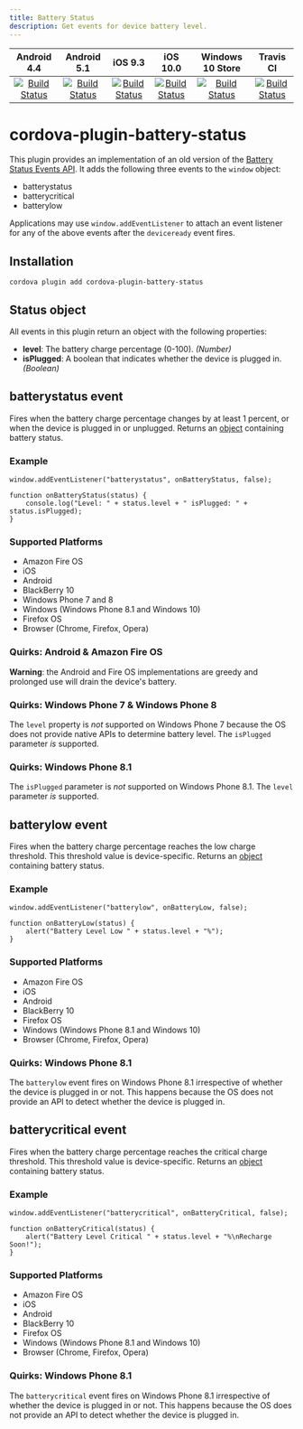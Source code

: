 ```yaml
---
title: Battery Status
description: Get events for device battery level.
---
```

<!--
# license: Licensed to the Apache Software Foundation (ASF) under one
#         or more contributor license agreements.  See the NOTICE file
#         distributed with this work for additional information
#         regarding copyright ownership.  The ASF licenses this file
#         to you under the Apache License, Version 2.0 (the
#         "License"); you may not use this file except in compliance
#         with the License.  You may obtain a copy of the License at
#
#           http://www.apache.org/licenses/LICENSE-2.0
#
#         Unless required by applicable law or agreed to in writing,
#         software distributed under the License is distributed on an
#         "AS IS" BASIS, WITHOUT WARRANTIES OR CONDITIONS OF ANY
#         KIND, either express or implied.  See the License for the
#         specific language governing permissions and limitations
#         under the License.
-->

|Android 4.4|Android 5.1|iOS 9.3|iOS 10.0|Windows 10 Store|Travis CI|
|:-:|:-:|:-:|:-:|:-:|:-:|
|[![Build Status](http://cordova-ci.cloudapp.net:8080/buildStatus/icon?job=cordova-periodic-build/PLATFORM=android-4.4,PLUGIN=cordova-plugin-battery-status)](http://cordova-ci.cloudapp.net:8080/job/cordova-periodic-build/PLATFORM=android-4.4,PLUGIN=cordova-plugin-battery-status/)|[![Build Status](http://cordova-ci.cloudapp.net:8080/buildStatus/icon?job=cordova-periodic-build/PLATFORM=android-5.1,PLUGIN=cordova-plugin-battery-status)](http://cordova-ci.cloudapp.net:8080/job/cordova-periodic-build/PLATFORM=android-5.1,PLUGIN=cordova-plugin-battery-status/)|[![Build Status](http://cordova-ci.cloudapp.net:8080/buildStatus/icon?job=cordova-periodic-build/PLATFORM=ios-9.3,PLUGIN=cordova-plugin-battery-status)](http://cordova-ci.cloudapp.net:8080/job/cordova-periodic-build/PLATFORM=ios-9.3,PLUGIN=cordova-plugin-battery-status/)|[![Build Status](http://cordova-ci.cloudapp.net:8080/buildStatus/icon?job=cordova-periodic-build/PLATFORM=ios-10.0,PLUGIN=cordova-plugin-battery-status)](http://cordova-ci.cloudapp.net:8080/job/cordova-periodic-build/PLATFORM=ios-10.0,PLUGIN=cordova-plugin-battery-status/)|[![Build Status](http://cordova-ci.cloudapp.net:8080/buildStatus/icon?job=cordova-periodic-build/PLATFORM=windows-10-store,PLUGIN=cordova-plugin-battery-status)](http://cordova-ci.cloudapp.net:8080/job/cordova-periodic-build/PLATFORM=windows-10-store,PLUGIN=cordova-plugin-battery-status/)|[![Build Status](https://travis-ci.org/apache/cordova-plugin-battery-status.svg?branch=master)](https://travis-ci.org/apache/cordova-plugin-battery-status)|

# cordova-plugin-battery-status

This plugin provides an implementation of an old version of the [Battery Status Events API][w3c_spec]. It adds the following three events to the `window` object:

* batterystatus
* batterycritical
* batterylow

Applications may use `window.addEventListener` to attach an event listener for any of the above events after the `deviceready` event fires.

## Installation

    cordova plugin add cordova-plugin-battery-status

## Status object

All events in this plugin return an object with the following properties:

- __level__: The battery charge percentage (0-100). _(Number)_
- __isPlugged__: A boolean that indicates whether the device is plugged in. _(Boolean)_

## batterystatus event

Fires when the battery charge percentage changes by at least 1 percent, or when the device is plugged in or unplugged. Returns an [object][status_object] containing battery status.

### Example

    window.addEventListener("batterystatus", onBatteryStatus, false);

    function onBatteryStatus(status) {
        console.log("Level: " + status.level + " isPlugged: " + status.isPlugged);
    }

### Supported Platforms

- Amazon Fire OS
- iOS
- Android
- BlackBerry 10
- Windows Phone 7 and 8
- Windows (Windows Phone 8.1 and Windows 10)
- Firefox OS
- Browser (Chrome, Firefox, Opera)

### Quirks: Android &amp; Amazon Fire OS

**Warning**: the Android and Fire OS implementations are greedy and prolonged use will drain the device's battery.

### Quirks: Windows Phone 7 &amp; Windows Phone 8

The `level` property is _not_ supported on Windows Phone 7 because the OS does not provide native APIs to determine battery level. The `isPlugged` parameter _is_ supported.

### Quirks: Windows Phone 8.1

The `isPlugged` parameter is _not_ supported on Windows Phone 8.1. The `level` parameter _is_ supported.

## batterylow event

Fires when the battery charge percentage reaches the low charge threshold. This threshold value is device-specific. Returns an [object][status_object] containing battery status.

### Example

    window.addEventListener("batterylow", onBatteryLow, false);

    function onBatteryLow(status) {
        alert("Battery Level Low " + status.level + "%");
    }

### Supported Platforms

- Amazon Fire OS
- iOS
- Android
- BlackBerry 10
- Firefox OS
- Windows (Windows Phone 8.1 and Windows 10)
- Browser (Chrome, Firefox, Opera)

### Quirks: Windows Phone 8.1

The `batterylow` event fires on Windows Phone 8.1 irrespective of whether the device is plugged in or not. This happens because the OS does not provide an API to detect whether the device is plugged in.

## batterycritical event

Fires when the battery charge percentage reaches the critical charge threshold. This threshold value is device-specific. Returns an [object][status_object] containing battery status.

### Example

    window.addEventListener("batterycritical", onBatteryCritical, false);

    function onBatteryCritical(status) {
        alert("Battery Level Critical " + status.level + "%\nRecharge Soon!");
    }

### Supported Platforms

- Amazon Fire OS
- iOS
- Android
- BlackBerry 10
- Firefox OS
- Windows (Windows Phone 8.1 and Windows 10)
- Browser (Chrome, Firefox, Opera)

### Quirks: Windows Phone 8.1

The `batterycritical` event fires on Windows Phone 8.1 irrespective of whether the device is plugged in or not. This happens because the OS does not provide an API to detect whether the device is plugged in.

[w3c_spec]: http://www.w3.org/TR/2011/WD-battery-status-20110915/
[status_object]: #status-object
